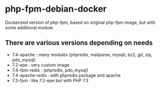 # php-fpm-debian-docker
Dockerized version of php-fpm, based on original php-fpm image, but with some additional module

## There are various versions depending on needs
- 7.4-apache : many modules (phpredis, mailparse, mysqli, bz2, gd, zip, pdo_mysql)
- 7.2-epe : very custom image
- 7.4-fpm-redis : (phpredis, pdo_mysql)
- 7.4-apache-redis : with phpredis package and apache
- 7.3-fpm : like 7.2-epe but with PHP 7.3
